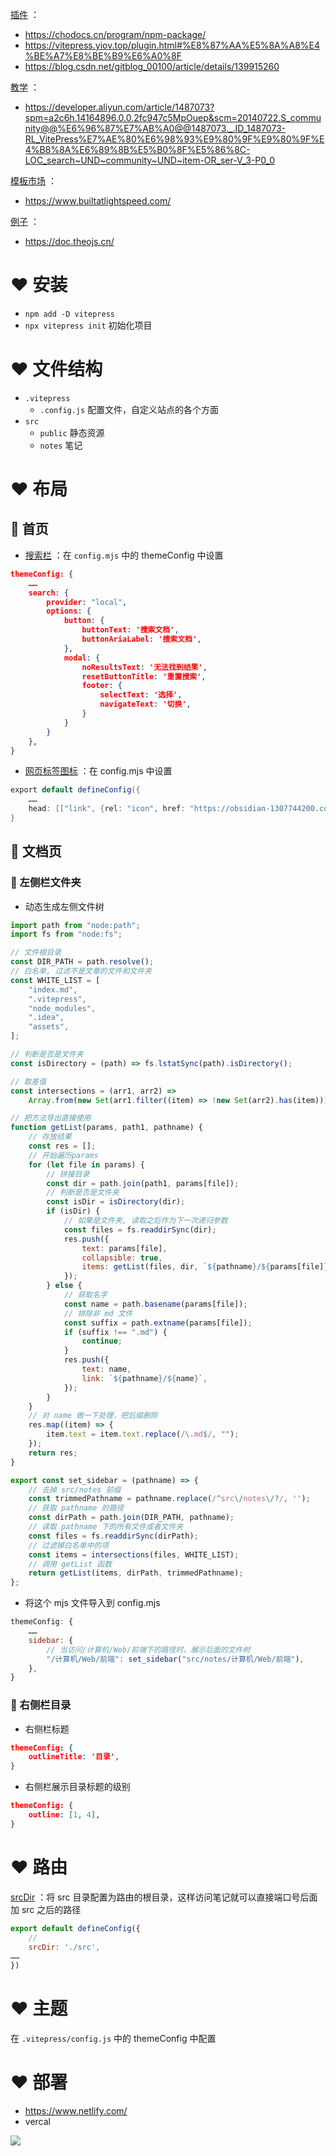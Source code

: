 <u>插件</u> ：
- https://chodocs.cn/program/npm-package/
- https://vitepress.yiov.top/plugin.html#%E8%87%AA%E5%8A%A8%E4%BE%A7%E8%BE%B9%E6%A0%8F
- https://blog.csdn.net/gitblog_00100/article/details/139915260

<u>教学</u> ：
- https://developer.aliyun.com/article/1487073?spm=a2c6h.14164896.0.0.2fc947c5MpOuep&scm=20140722.S_community@@%E6%96%87%E7%AB%A0@@1487073._.ID_1487073-RL_VitePress%E7%AE%80%E6%98%93%E9%80%9F%E9%80%9F%E4%B8%8A%E6%89%8B%E5%B0%8F%E5%86%8C-LOC_search~UND~community~UND~item-OR_ser-V_3-P0_0

<u>模板市场</u> ：
- https://www.builtatlightspeed.com/

<u>例子</u> ：
- https://doc.theojs.cn/


# ❤ 安装
- `npm add -D vitepress` 
- `npx vitepress init` 初始化项目

# ❤ 文件结构
- `.vitepress` 
	- `.config.js` 配置文件，自定义站点的各个方面
- `src` 
	- `public` 静态资源
	- `notes` 笔记

# ❤ 布局
## 💛 首页
- <u>搜索栏</u> ：在 `config.mjs` 中的 themeConfig 中设置

```json
themeConfig: {
	……
	search: {
		provider: "local",
		options: {
			button: {
				buttonText: '搜索文档',
				buttonAriaLabel: '搜索文档',
			},
			modal: {
				noResultsText: '无法找到结果',
				resetButtonTitle: '重置搜索',
				footer: {
					selectText: '选择',
					navigateText: '切换',
				}
			}
		}
	},
}
```

- <u>网页标签图标</u> ：在 config.mjs 中设置
```java
export default defineConfig({
	……
    head: [["link", {rel: "icon", href: "https://obsidian-1307744200.cos.ap-guangzhou.myqcloud.com/%E5%9B%BE%E7%89%87/202408041213316.png"}]],
}
```



## 💛 文档页
### 💙 左侧栏文件夹
- 动态生成左侧文件树
```js
import path from "node:path";
import fs from "node:fs";

// 文件根目录
const DIR_PATH = path.resolve();
// 白名单, 过滤不是文章的文件和文件夹
const WHITE_LIST = [
    "index.md",
    ".vitepress",
    "node_modules",
    ".idea",
    "assets",
];

// 判断是否是文件夹
const isDirectory = (path) => fs.lstatSync(path).isDirectory();

// 取差值
const intersections = (arr1, arr2) =>
    Array.from(new Set(arr1.filter((item) => !new Set(arr2).has(item))));

// 把方法导出直接使用
function getList(params, path1, pathname) {
    // 存放结果
    const res = [];
    // 开始遍历params
    for (let file in params) {
        // 拼接目录
        const dir = path.join(path1, params[file]);
        // 判断是否是文件夹
        const isDir = isDirectory(dir);
        if (isDir) {
            // 如果是文件夹, 读取之后作为下一次递归参数
            const files = fs.readdirSync(dir);
            res.push({
                text: params[file],
                collapsible: true,
                items: getList(files, dir, `${pathname}/${params[file]}`),
            });
        } else {
            // 获取名字
            const name = path.basename(params[file]);
            // 排除非 md 文件
            const suffix = path.extname(params[file]);
            if (suffix !== ".md") {
                continue;
            }
            res.push({
                text: name,
                link: `${pathname}/${name}`,
            });
        }
    }
    // 对 name 做一下处理，把后缀删除
    res.map((item) => {
        item.text = item.text.replace(/\.md$/, "");
    });
    return res;
}

export const set_sidebar = (pathname) => {
    // 去掉 src/notes 前缀
    const trimmedPathname = pathname.replace(/^src\/notes\/?/, '');
    // 获取 pathname 的路径
    const dirPath = path.join(DIR_PATH, pathname);
    // 读取 pathname 下的所有文件或者文件夹
    const files = fs.readdirSync(dirPath);
    // 过滤掉白名单中的项
    const items = intersections(files, WHITE_LIST);
    // 调用 getList 函数
    return getList(items, dirPath, trimmedPathname);
};
```

- 将这个 mjs 文件导入到 config.mjs
```js
themeConfig: {
	……
	sidebar: {
		// 当访问/计算机/Web/前端下的路径时，展示后面的文件树
		"/计算机/Web/前端": set_sidebar("src/notes/计算机/Web/前端"),
	},
}
```

### 💙 右侧栏目录
- 右侧栏标题
```json
themeConfig: {
	outlineTitle: '目录',
}
```

- 右侧栏展示目录标题的级别
```json
themeConfig: {
	outline: [1, 4],
}
```


# ❤ 路由
<u>srcDir</u> ：将 src 目录配置为路由的根目录，这样访问笔记就可以直接端口号后面加 src 之后的路径
```js
export default defineConfig({
	// 
	srcDir: './src',
……
})
```




# ❤ 主题
在 `.vitepress/config.js` 中的 themeConfig 中配置



# ❤ 部署
- https://www.netlify.com/
- vercal





![](https://obsidian-1307744200.cos.ap-guangzhou.myqcloud.com/%E5%9B%BE%E7%89%87/202408041213316.png)








